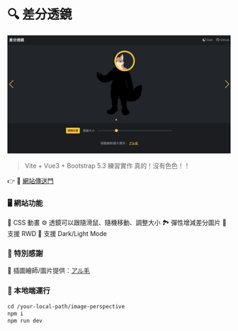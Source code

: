# 🔍 差分透鏡
 
![image](demo-img.png)

> Vite + Vue3 + Bootstrap 5.3 練習實作
> 真的！沒有色色！！

 👉 🚪 [網站傳送門](https://image-perspective.vercel.app/#/) 

### 🖥 網站功能
🚗 CSS 動畫
⚙️ 透鏡可以跟隨滑鼠、隨機移動、調整大小
🏞 彈性增減差分圖片
📱 支援 RWD
🌙 支援 Dark/Light Mode


### 🎉 特別感謝
🎨 插圖繪師/圖片提供：[アル毛](https://twitter.com/capybaraarumao)

### 🔌 本地端運行
```shell
cd /your-local-path/image-perspective
npm i
npm run dev
```
